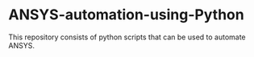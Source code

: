 # ANSYS-automation-using-Python
This repository consists of python scripts that can be used to automate ANSYS.
